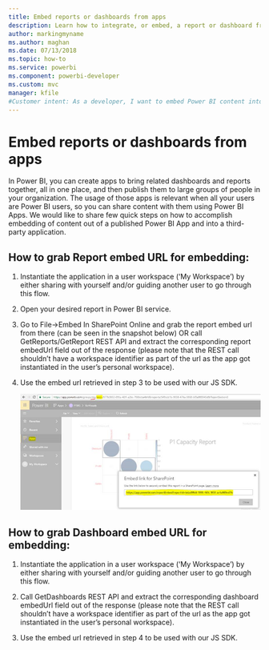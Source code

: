 ```yaml
---
title: Embed reports or dashboards from apps
description: Learn how to integrate, or embed, a report or dashboard from a Power BI app and not from an app workspace.
author: markingmyname
ms.author: maghan 
ms.date: 07/13/2018
ms.topic: how-to
ms.service: powerbi
ms.component: powerbi-developer
ms.custom: mvc
manager: kfile
#Customer intent: As a developer, I want to embed Power BI content into an application from an app, so users of an organization can share data.
---
```


# Embed reports or dashboards from apps

In Power BI, you can create apps to bring related dashboards and reports together, all in one place, and then publish them to large groups of people in your organization. The usage of those apps is relevant when all your users are Power BI users, so you can share content with them using Power BI Apps. We would like to share few quick steps on how to accomplish embedding of content out of a published Power BI App and into a third-party application.

## How to grab Report embed URL for embedding:

1. Instantiate the application in a user workspace (‘My Workspace’) by either sharing with yourself and/or guiding another user to go through this flow.

2. Open your desired report in Power BI service.

3. Go to File->Embed In SharePoint Online and grab the report embed url from there (can be seen in the snapshot below) OR call GetReports/GetReport REST API and extract the corresponding report embedUrl field out of the response (please note that the REST call shouldn’t have a workspace identifier as part of the url as the app got instantiated in the user’s personal workspace).

4. Use the embed url retrieved in step 3 to be used with our JS SDK.

    ![Embed from Apps](media/embed-from-apps/embed-from-app.png)

## How to grab Dashboard embed URL for embedding:

1. Instantiate the application in a user workspace (‘My Workspace’) by either sharing with yourself and/or guiding another user to go through this flow.

2. Call GetDashboards REST API and extract the corresponding dashboard embedUrl field out of the response (please note that the REST call shouldn’t have a workspace identifier as part of the url as the app got instantiated in the user’s personal workspace).

3. Use the embed url retrieved in step 4 to be used with our JS SDK.